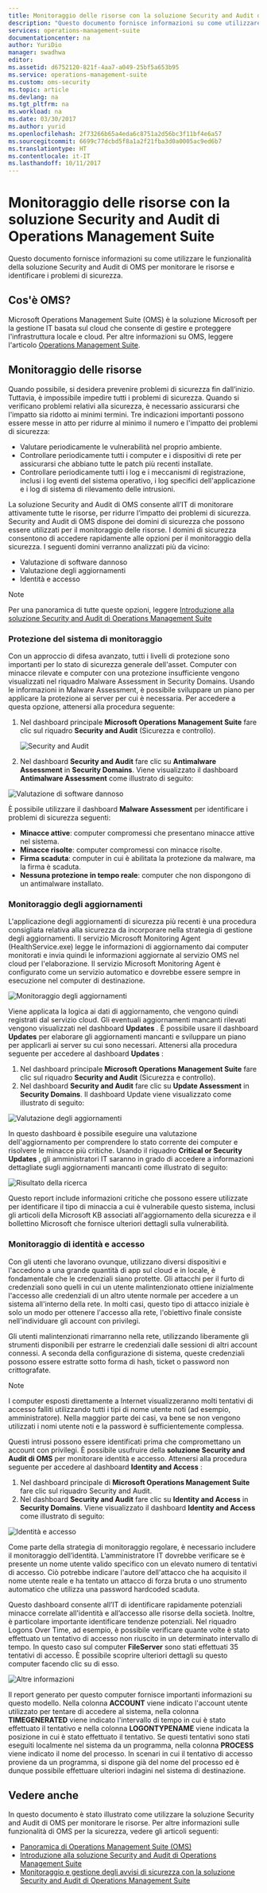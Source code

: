 ```yaml
---
title: Monitoraggio delle risorse con la soluzione Security and Audit di Operations Management Suite | Documentazione Microsoft
description: "Questo documento fornisce informazioni su come utilizzare le funzionalità della soluzione Security and Audit di OMS per monitorare le risorse e identificare i problemi di sicurezza."
services: operations-management-suite
documentationcenter: na
author: YuriDio
manager: swadhwa
editor: 
ms.assetid: d6752120-821f-4aa7-a049-25bf5a653b95
ms.service: operations-management-suite
ms.custom: oms-security
ms.topic: article
ms.devlang: na
ms.tgt_pltfrm: na
ms.workload: na
ms.date: 03/30/2017
ms.author: yurid
ms.openlocfilehash: 2f73266b65a4eda6c8751a2d56bc3f11bf4e6a57
ms.sourcegitcommit: 6699c77dcbd5f8a1a2f21fba3d0a0005ac9ed6b7
ms.translationtype: HT
ms.contentlocale: it-IT
ms.lasthandoff: 10/11/2017
---
```

# <a name="monitoring-resources-in-operations-management-suite-security-and-audit-solution"></a>Monitoraggio delle risorse con la soluzione Security and Audit di Operations Management Suite
Questo documento fornisce informazioni su come utilizzare le funzionalità della soluzione Security and Audit di OMS per monitorare le risorse e identificare i problemi di sicurezza.

## <a name="what-is-oms"></a>Cos'è OMS?
Microsoft Operations Management Suite (OMS) è la soluzione Microsoft per la gestione IT basata sul cloud che consente di gestire e proteggere l'infrastruttura locale e cloud. Per altre informazioni su OMS, leggere l'articolo [Operations Management Suite](https://technet.microsoft.com/library/mt484091.aspx).

## <a name="monitoring-resources"></a>Monitoraggio delle risorse
Quando possibile, si desidera prevenire problemi di sicurezza fin dall’inizio. Tuttavia, è impossibile impedire tutti i problemi di sicurezza. Quando si verificano problemi relativi alla sicurezza, è necessario assicurarsi che l'impatto sia ridotto ai minimi termini.  Tre indicazioni importanti possono essere messe in atto per ridurre al minimo il numero e l'impatto dei problemi di sicurezza:

* Valutare periodicamente le vulnerabilità nel proprio ambiente.
* Controllare periodicamente tutti i computer e i dispositivi di rete per assicurarsi che abbiano tutte le patch più recenti installate.
* Controllare periodicamente tutti i log e i meccanismi di registrazione, inclusi i log eventi del sistema operativo, i log specifici dell'applicazione e i log di sistema di rilevamento delle intrusioni.

La soluzione Security and Audit di OMS consente all’IT di monitorare attivamente tutte le risorse, per ridurre l’impatto dei problemi di sicurezza. Security and Audit di OMS dispone dei domini di sicurezza che possono essere utilizzati per il monitoraggio delle risorse. I domini di sicurezza consentono di accedere rapidamente alle opzioni per il monitoraggio della sicurezza. I seguenti domini verranno analizzati più da vicino:

* Valutazione di software dannoso
* Valutazione degli aggiornamenti
* Identità e accesso

> [!NOTE]
> Per una panoramica di tutte queste opzioni, leggere [Introduzione alla soluzione Security and Audit di Operations Management Suite](oms-security-getting-started.md)
> 
> 

### <a name="monitoring-system-protection"></a>Protezione del sistema di monitoraggio
Con un approccio di difesa avanzato, tutti i livelli di protezione sono importanti per lo stato di sicurezza generale dell'asset. Computer con minacce rilevate e computer con una protezione insufficiente vengono visualizzati nel riquadro Malware Assessment in Security Domains. Usando le informazioni in Malware Assessment, è possibile sviluppare un piano per applicare la protezione ai server per cui è necessaria. Per accedere a questa opzione, attenersi alla procedura seguente:

1. Nel dashboard principale **Microsoft Operations Management Suite** fare clic sul riquadro **Security and Audit** (Sicurezza e controllo).
   
    ![Security and Audit](./media/oms-security-responding-alerts/oms-security-responding-alerts-fig1.png)
2. Nel dashboard **Security and Audit** fare clic su **Antimalware Assessment** in **Security Domains**. Viene visualizzato il dashboard **Antimalware Assessment** come illustrato di seguito:

![Valutazione di software dannoso](./media/oms-security-monitoring-resources/oms-security-monitoring-resources-fig2-ga.png)

È possibile utilizzare il dashboard **Malware Assessment** per identificare i problemi di sicurezza seguenti:

* **Minacce attive**: computer compromessi che presentano minacce attive nel sistema.
* **Minacce risolte**: computer compromessi con minacce risolte.
* **Firma scaduta**: computer in cui è abilitata la protezione da malware, ma la firma è scaduta.
* **Nessuna protezione in tempo reale**: computer che non dispongono di un antimalware installato.

### <a name="monitoring-updates"></a>Monitoraggio degli aggiornamenti
L'applicazione degli aggiornamenti di sicurezza più recenti è una procedura consigliata relativa alla sicurezza da incorporare nella strategia di gestione degli aggiornamenti. Il servizio Microsoft Monitoring Agent (HealthService.exe) legge le informazioni di aggiornamento dai computer monitorati e invia quindi le informazioni aggiornate al servizio OMS nel cloud per l'elaborazione. Il servizio Microsoft Monitoring Agent è configurato come un servizio automatico e dovrebbe essere sempre in esecuzione nel computer di destinazione.

![Monitoraggio degli aggiornamenti](./media/oms-security-monitoring-resources/oms-security-monitoring-resources-fig3.png)

Viene applicata la logica ai dati di aggiornamento, che vengono quindi registrati dal servizio cloud. Gli eventuali aggiornamenti mancanti rilevati vengono visualizzati nel dashboard **Updates** . È possibile usare il dashboard **Updates** per elaborare gli aggiornamenti mancanti e sviluppare un piano per applicarli ai server su cui sono necessari. Attenersi alla procedura seguente per accedere al dashboard **Updates** :

1. Nel dashboard principale **Microsoft Operations Management Suite** fare clic sul riquadro **Security and Audit** (Sicurezza e controllo).
2. Nel dashboard **Security and Audit** fare clic su **Update Assessment** in **Security Domains**. Il dashboard Update viene visualizzato come illustrato di seguito:

![Valutazione degli aggiornamenti](./media/oms-security-monitoring-resources/oms-security-monitoring-resources-fig4.png)

In questo dashboard è possibile eseguire una valutazione dell'aggiornamento per comprendere lo stato corrente dei computer e risolvere le minacce più critiche. Usando il riquadro **Critical or Security Updates** , gli amministratori IT saranno in grado di accedere a informazioni dettagliate sugli aggiornamenti mancanti come illustrato di seguito:

![Risultato della ricerca](./media/oms-security-monitoring-resources/oms-security-monitoring-resources-fig5.png)

Questo report include informazioni critiche che possono essere utilizzate per identificare il tipo di minaccia a cui è vulnerabile questo sistema, inclusi gli articoli della Microsoft KB associati all'aggiornamento della sicurezza e il bollettino Microsoft che fornisce ulteriori dettagli sulla vulnerabilità.

### <a name="monitoring-identity-and-access"></a>Monitoraggio di identità e accesso
Con gli utenti che lavorano ovunque, utilizzano diversi dispositivi e l'accedono a una grande quantità di app sul cloud e in locale, è fondamentale che le credenziali siano protette. Gli attacchi per il furto di credenziali sono quelli in cui un utente malintenzionato ottiene inizialmente l'accesso alle credenziali di un altro utente normale per accedere a un sistema all'interno della rete. In molti casi, questo tipo di attacco iniziale è solo un modo per ottenere l'accesso alla rete, l'obiettivo finale consiste nell'individuare gli account con privilegi. 

Gli utenti malintenzionati rimarranno nella rete, utilizzando liberamente gli strumenti disponibili per estrarre le credenziali dalle sessioni di altri account connessi. A seconda della configurazione di sistema, queste credenziali possono essere estratte sotto forma di hash, ticket o password non crittografate.  

> [!NOTE]
> I computer esposti direttamente a Internet visualizzeranno molti tentativi di accesso falliti utilizzando tutti i tipi di nome utente noti (ad esempio, amministratore). Nella maggior parte dei casi, va bene se non vengono utilizzati i nomi utente noti e la password è sufficientemente complessa.
> 
> 

Questi intrusi possono essere identificati prima che compromettano un account con privilegi. È possibile usufruire della **soluzione Security and Audit di OMS** per monitorare identità e accesso. Attenersi alla procedura seguente per accedere al dashboard **Identity and Access** :

1. Nel dashboard principale di **Microsoft Operations Management Suite** fare clic sul riquadro Security and Audit.
2. Nel dashboard **Security and Audit** fare clic su **Identity and Access** in **Security Domains**. Viene visualizzato il dashboard **Identity and Access** come illustrato di seguito:

![Identità e accesso](./media/oms-security-monitoring-resources/oms-security-monitoring-resources-fig6-ga.png)

Come parte della strategia di monitoraggio regolare, è necessario includere il monitoraggio dell’identità. L’amministratore IT dovrebbe verificare se è presente un nome utente valido specifico con un elevato numero di tentativi di accesso. Ciò potrebbe indicare l'autore dell'attacco che ha acquisito il nome utente reale e ha tentato un attacco di forza bruta o uno strumento automatico che utilizza una password hardcoded scaduta.

Questo dashboard consente all’IT di identificare rapidamente potenziali minacce correlate all'identità e all’accesso alle risorse della società. Inoltre, è particolare importante identificare tendenze potenziali. Nel riquadro Logons Over Time, ad esempio, è possibile verificare quante volte è stato effettuato un tentativo di accesso non riuscito in un determinato intervallo di tempo. In questo caso sul computer **FileServer** sono stati effettuati 35 tentativi di accesso. È possibile scoprire ulteriori dettagli su questo computer facendo clic su di esso. 

![Altre informazioni](./media/oms-security-monitoring-resources/oms-security-monitoring-resources-fig7-new.png)

Il report generato per questo computer fornisce importanti informazioni su questo modello. Nella colonna **ACCOUNT** viene indicato l'account utente utilizzato per tentare di accedere al sistema, nella colonna **TIMEGENERATED** viene indicato l'intervallo di tempo in cui è stato effettuato il tentativo e nella colonna **LOGONTYPENAME** viene indicata la posizione in cui è stato effettuato il tentativo. Se questi tentativi sono stati eseguiti localmente nel sistema da un programma, nella colonna **PROCESS** viene indicato il nome del processo. In scenari in cui il tentativo di accesso proviene da un programma, si dispone già del nome del processo ed è dunque possibile effettuare ulteriori indagini nel sistema di destinazione.

## <a name="see-also"></a>Vedere anche
In questo documento è stato illustrato come utilizzare la soluzione Security and Audit di OMS per monitorare le risorse. Per altre informazioni sulle funzionalità di OMS per la sicurezza, vedere gli articoli seguenti:

* [Panoramica di Operations Management Suite (OMS)](operations-management-suite-overview.md)
* [Introduzione alla soluzione Security and Audit di Operations Management Suite](oms-security-getting-started.md)
* [Monitoraggio e gestione degli avvisi di sicurezza con la soluzione Security and Audit di Operations Management Suite](oms-security-responding-alerts.md)

